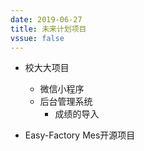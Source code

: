 ```yaml
---
date: 2019-06-27
title: 未来计划项目
vssue: false
---
```


* 校大大项目
    * 微信小程序
    * 后台管理系统
        * 成绩的导入

* Easy-Factory Mes开源项目